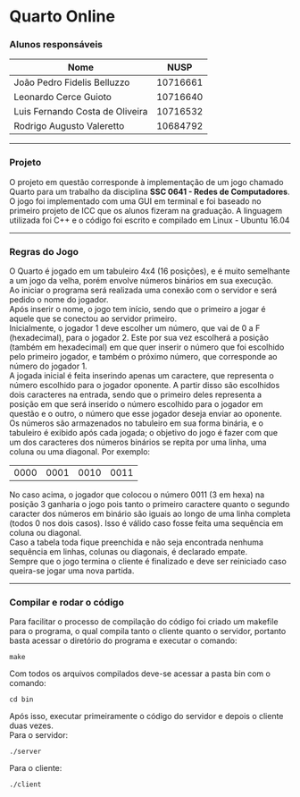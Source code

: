 # Quarto Online

### **Alunos responsáveis**

| Nome                            | NUSP     |
| ------------------------------- | -------- |
| João Pedro Fidelis Belluzzo     | 10716661 |
| Leonardo Cerce Guioto           | 10716640 |
| Luis Fernando Costa de Oliveira | 10716532 |
| Rodrigo Augusto Valeretto       | 10684792 |

---

### Projeto

O projeto em questão corresponde à implementação de um jogo chamado Quarto para um trabalho
da disciplina **SSC 0641 - Redes de Computadores**. O jogo foi implementado com uma GUI em terminal
e foi baseado no primeiro projeto de ICC que os alunos fizeram na graduação. A linguagem utilizada
foi C++ e o código foi escrito e compilado em Linux - Ubuntu 16.04

---

### Regras do Jogo

O Quarto é jogado em um tabuleiro 4x4 (16 posições), e é muito semelhante a um jogo da velha, porém envolve números
binários em sua execução. <br>
Ao iniciar o programa será realizada uma conexão com o servidor e será pedido o nome do jogador. <br/>
Após inserir o nome, o jogo tem início, sendo que o primeiro a jogar é aquele que se conectou ao servidor primeiro. <br>
Inicialmente, o jogador 1 deve escolher um número, que vai de 0 a F (hexadecimal),
para o jogador 2. Este por sua vez escolherá a posição (também em hexadecimal) em que quer inserir
o número que foi escolhido pelo primeiro jogador, e também o próximo número, que corresponde ao número do jogador 1. <br/>
A jogada inicial é feita inserindo apenas um caractere, que representa o número escolhido para o jogador
oponente. A partir disso são escolhidos dois caracteres na entrada, sendo que o primeiro deles representa
a posição em que será inserido o número escolhido para o jogador em questão e o outro, o número que
esse jogador deseja enviar ao oponente. <br>
Os números são armazenados no tabuleiro em sua forma binária, e o tabuleiro é exibido após cada jogada;
o objetivo do jogo é fazer com que um dos caracteres dos números binários se repita por uma linha, uma coluna
ou uma diagonal. Por exemplo: <br>

|      |      |      |      |
| ---- | ---- | ---- | ---- |
| 0000 | 0001 | 0010 | 0011 |

No caso acima, o jogador que colocou o número 0011 (3 em hexa) na posição 3 ganharia o
jogo pois tanto o primeiro caractere quanto o segundo caracter dos números em binário são iguais
ao longo de uma linha completa (todos 0 nos dois casos). Isso é válido caso fosse feita uma sequência
em coluna ou diagonal. <br>
Caso a tabela toda fique preenchida e não seja encontrada nenhuma sequência em linhas, colunas ou diagonais,
é declarado empate. <br>
Sempre que o jogo termina o cliente é finalizado e deve ser reiniciado caso queira-se jogar uma nova partida.

---

### Compilar e rodar o código

Para facilitar o processo de compilação do código foi criado um makefile para o programa, o qual compila tanto o cliente
quanto o servidor, portanto basta acessar o diretório do programa e executar o comando:

```
make
```

Com todos os arquivos compilados deve-se acessar a pasta bin com o comando:

```
cd bin
```

Após isso, executar primeiramente o código do servidor e depois o cliente duas vezes.<br>
Para o servidor:

```
./server
```

Para o cliente:

```
./client
```
